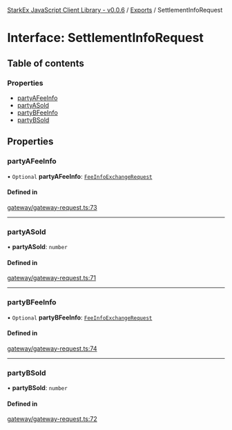 [StarkEx JavaScript Client Library - v0.0.6](../README.md) / [Exports](../modules.md) / SettlementInfoRequest

# Interface: SettlementInfoRequest

## Table of contents

### Properties

- [partyAFeeInfo](SettlementInfoRequest.md#partyafeeinfo)
- [partyASold](SettlementInfoRequest.md#partyasold)
- [partyBFeeInfo](SettlementInfoRequest.md#partybfeeinfo)
- [partyBSold](SettlementInfoRequest.md#partybsold)

## Properties

### partyAFeeInfo

• `Optional` **partyAFeeInfo**: [`FeeInfoExchangeRequest`](FeeInfoExchangeRequest.md)

#### Defined in

[gateway/gateway-request.ts:73](https://github.com/starkware-libs/starkex-js/blob/3031d40/src/lib/gateway/gateway-request.ts#L73)

---

### partyASold

• **partyASold**: `number`

#### Defined in

[gateway/gateway-request.ts:71](https://github.com/starkware-libs/starkex-js/blob/3031d40/src/lib/gateway/gateway-request.ts#L71)

---

### partyBFeeInfo

• `Optional` **partyBFeeInfo**: [`FeeInfoExchangeRequest`](FeeInfoExchangeRequest.md)

#### Defined in

[gateway/gateway-request.ts:74](https://github.com/starkware-libs/starkex-js/blob/3031d40/src/lib/gateway/gateway-request.ts#L74)

---

### partyBSold

• **partyBSold**: `number`

#### Defined in

[gateway/gateway-request.ts:72](https://github.com/starkware-libs/starkex-js/blob/3031d40/src/lib/gateway/gateway-request.ts#L72)
